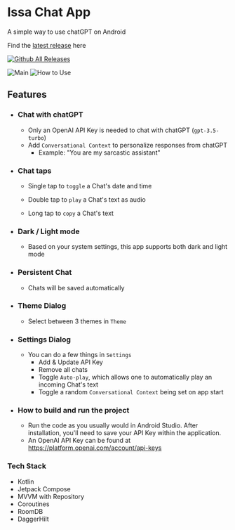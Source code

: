 # Issa Chat App

A simple way to use chatGPT on Android

Find the [latest release](https://github.com/BrianJr03/Issa-Chat-App/releases) here

[![Github All Releases](https://img.shields.io/github/downloads/BrianJr03/Issa-AI-App/total.svg)]() 

![Main](https://github.com/BrianJr03/Issa-AI-App/blob/develop/main.png)
![How to Use](https://github.com/BrianJr03/Issa-AI-App/blob/develop/howtouse.png)

## Features
- ### Chat with chatGPT
  - Only an OpenAI API Key is needed to chat with chatGPT (`gpt-3.5-turbo`)
  - Add `Conversational Context` to personalize responses from chatGPT
    - Example: "You are my sarcastic assistant"

- ### Chat taps

  - Single tap to `toggle` a Chat's date and time

  - Double tap to `play` a Chat's text as audio
  
  - Long tap to `copy` a Chat's text
  
- ### Dark / Light mode
  - Based on your system settings, this app supports both dark and light mode
  
- ### Persistent Chat
  - Chats will be saved automatically

- ### Theme Dialog
  - Select between 3 themes in `Theme`  
  
- ### Settings Dialog
  - You can do a few things in `Settings`
    - Add & Update API Key
    - Remove all chats
    - Toggle `Auto-play`, which allows one to automatically play an incoming Chat's text
    - Toggle a random `Conversational Context` being set on app start
  
- ### How to build and run the project
  - Run the code as you usually would in Android Studio. After installation, you'll need to save your API Key within the application.
  - An OpenAI API Key can be found at https://platform.openai.com/account/api-keys

### Tech Stack
 - Kotlin
 - Jetpack Compose
 - MVVM with Repository
 - Coroutines
 - RoomDB
 - DaggerHilt
